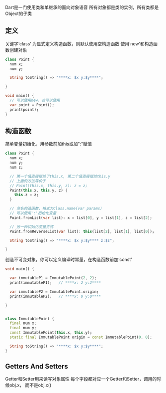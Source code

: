 Dart是一门使用类和单继承的面向对象语音
所有对象都是类的实例，所有类都是Object的子类
## 定义
关键字‘class’
为显式定义构造函数，则默认使用空构造函数
使用‘new’和构造函数创建对象
```Dart
class Point {
  num x;
  num y;

  String toString() => "****x: $x y:$y****";

}

void main() {
  // 可以使用new，也可以使用
  var point = Point();
  print(point);	
}

```
## 构造函数
简单变量初始化，用参数前加this或加":"赋值
```Dart
class Point {
  num x;
  num y;
  num z;

  // 第一个值直接赋给了this.x, 第二个值直接赋给this.y
  // 上面的方法等价于
  // Point(this.x, this.y, z): z = z;
  Point(this.x, this.y, z) {
    this.z = z;
  }

  // 命名构造函数，格式为Class.name(var params)
  // 可以使用':'初始化变量
  Point.fromList(var list): x = list[0], y = list[1], z = list[2];

  // 另一种初始化变量方式
  Point.fromReverseList(var list): this(list[2], list[1], list[0]);

  String toString() => "****x: $x y:$y**** z:$z";

}

```
创造不可变对象，你可以定义编译时常量，在构造函数前加‘const’
```Dart
void main() {

  var immutableP1 = ImmutablePoint(2, 2);
  print(immutableP1);   // ****x: 2 y:2****

  var immutableP2 = ImmutablePoint.origin;
  print(immutableP2);   // ****x: 0 y:0****

}


class ImmutablePoint {
  final num x;
  final num y;
  const ImmutablePoint(this.x, this.y);
  static final ImmutablePoint origin = const ImmutablePoint(0, 0);

  String toString() => "****x: $x y:$y****";
}

```
## Getters And Setters
Getter和Setter用来读写对象属性
每个字段都对应一个Getter和Setter，调用的时候obj.x， 而不是obj.x()
